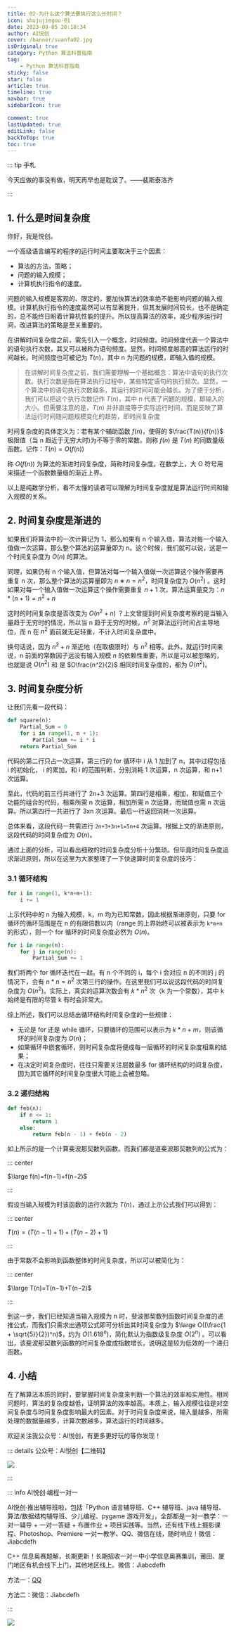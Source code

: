 ```yaml
---
title: 02-为什么这个算法要执行这么长时间？
icon: shujujiegou-01
date: 2023-08-05 20:18:34
author: AI悦创
cover: /banner/suanfa02.jpg
isOriginal: true
category: Python 算法科普指南
tag:
    - Python 算法科普指南
sticky: false
star: false
article: true
timeline: true
navbar: true
sidebarIcon: true

comment: true
lastUpdated: true
editLink: false
backToTop: true
toc: true
---
```


::: tip 手札

今天应做的事没有做，明天再早也是耽误了。——裴斯泰洛齐

:::

## 1. 什么是时间复杂度

你好，我是悦创。

一个高级语言编写的程序的运行时间主要取决于三个因素：

- 算法的方法，策略；
- 问题的输入规模；
- 计算机执行指令的速度。

问题的输入规模是客观的、限定的，要加快算法的效率绝不能影响问题的输入规模。计算机执行指令的速度虽然可以有显著提升，但其发展时间较长，也不是确定的，总不能终日盼着计算机性能的提升。所以提高算法的效率，减少程序运行时间，改进算法的策略是至关重要的。

在讲解时间复杂度之前，需先引入一个概念，时间频度。时间频度代表一个算法中的语句执行次数，其又可以被称为语句频度。显然，时间频度越高的算法运行的时间越长。时间频度也可被记为 $T(n)$，其中 n 为问题的规模，即输入值的规模。

> 在讲解时间复杂度之前，我们需要理解一个基础概念：算法中语句的执行次数。执行次数是指在算法执行过程中，某些特定语句的执行频次。显然，一个算法中的语句执行次数越多，其运行的时间可能会越长。为了便于分析，我们可以把这个执行次数记作 $T(n)$，其中 $n$ 代表了问题的规模，即输入的大小。但需要注意的是，$T(n)$ 并非直接等于实际运行时间，而是反映了算法运行时间随问题规模变化的趋势，即时间复杂度

时间复杂度的具体定义为：若有某个辅助函数 $f(n)$，使得的 $\frac{T(n)}{f(n)}$ 极限值（当 n 趋近于无穷大时)为不等于零的常数，则称 $f(n)$ 是 $T(n)$ 的同数量级函数。记作：$T(n)=O(f(n))$

称 $O(f(n))$ 为算法的渐进时间复杂度，简称时间复杂度。在数学上，大 O 符号用来描述一个函数数量级的渐近上界。

以上是纯数学分析，看不太懂的读者可以理解为时间复杂度就是算法运行时间和输入规模的关系。

## 2. 时间复杂度是渐进的

如果我们将算法中的一次计算记为 1，那么如果有 n 个输入值，算法对每一个输入值做一次运算，那么整个算法的运算量即为 n。这个时候，我们就可以说，这是一个时间复杂度为 $O(n)$ 的算法。

同理，如果仍有 n 个输入值，但算法对每一个输入值做一次运算这个操作需要再重复 n 次，那么整个算法的运算量即为 $n∗n=n^2$，时间复杂度为 $O(n^2)$ 。这时如果对每一个输入值做一次运算这个操作需要重复 $n+1$ 次，算法运算量变为：$n*(n+1)=n^2+n$

这时的时间复杂度是否改变为 $O(n^2+n)$ ？上文曾提到时间复杂度考察的是当输入量趋于无穷时的情况，所以当 n 趋于无穷的时候，$n^2$ 对算法运行时间占主导地位，而 n 在 $n^2$ 面前就无足轻重，不计入时间复杂度中。

换句话说，因为 $n^2+n$ 渐近地（在取极限时）与 $n^2$ 相等。此外，就运行时间来说，n 前面的常数因子远没有输入规模 $n$ 的依赖性重要，所以是可以被忽略的，也就是说 $O(n^2)$ 和 是 $O\frac{n^2}{2}$ 相同时间复杂度的，都为 $O(n^2)$。

## 3. 时间复杂度分析

让我们先看一段代码：

```python
def square(n):
    Partial_Sum = 0
    for i in range(1, n + 1):
        Partial_Sum += i * i
    return Partial_Sum
```

代码的第二行只占一次运算，第三行的 for 循环中 i 从 1 加到了 n，其中过程包括 i 的初始化， i 的累加，和 i 的范围判断，分别消耗 1 次运算，n 次运算，和 n+1 次运算。

至此，代码的前三行共进行了 2n+3 次运算。第四行是相乘，相加，和赋值三个功能的组合的代码，相乘所需 n 次运算，相加所需 n 次运算，而赋值也需 n 次运算。所以第四行一共进行了 3xn 次运算。最后一行返回消耗一次运算。

总体来看，这段代码一共需进行 `2n+3+3n+1=5n+4` 次运算。根据上文的渐进原则，这段代码的时间复杂度为 $O(n)$。

通过上面的分析，可以看出细致的时间复杂度分析十分繁琐。但毕竟时间复杂度追求渐进原则，所以在这里为大家整理了一下快速算时间复杂度的技巧：

### 3.1 循环结构

```python
for i in range(1, k*n+m+1):
    i += 1
```

上示代码中的 n 为输入规模，k，m 均为已知常数。因此根据渐进原则，只要 for 循环的循环范围是在 n 的有限倍数以内（range 的上界始终可以被表示为 `k*m+n` 的形式），则一个 for 循环的时间复杂度必然为 $O(n)$。

```python
for i in range(n):
    for j in range(n):
        Partial_Sum += 1
```

我们将两个 for 循环迭代在一起。有 n 个不同的 i，每个 i 会对应 n 的不同的 j 的情况下，会有 $n*n=n^2$ 次第三行的操作。在这里我们可以说这段代码的时间复杂度为 $O(n^2)$。实际上，真实的运算次数会有 $k*n^2$ 次（k 为一个常数），其中 k 始终是有限的尽管 k 有时会非常大。

综上所述，我们可以总结出循环结构时间复杂度的一些规律：

- 无论是 for 还是 while 循环，只要循环的范围可以表示为 $k*n+m$，则该循环的时间复杂度为 $O(n)$；
- 如果循环中嵌套循环，则时间复杂度将便成每一层循环的时间复杂度相乘的结果；
- 在决定时间复杂度时，往往只需要关注层数最多 for 循环结构的时间复杂度，因为其它循环的时间复杂度很大可能上会被忽略。

### 3.2 递归结构

```python
def feb(n):
    if n <= 1:
        return 1
    else:
        return feb(n - 1) + feb(n - 2)
```

如上所示的是一个计算斐波那契数列函数。而我们都是道斐波那契数列的公式为：

::: center

$\large f(n)=f(n−1)+f(n−2)$

:::

假设当输入规模为时该函数的运行次数为 $T(n)$，通过上示公式我们可以得到：

::: center

$T(n)=(T(n−1)+1)+(T(n−2)+1)$

:::

由于常数不会影响到函数整体的时间复杂度，所以可以被简化为：

::: center

$\large T(n)=T(n−1)+T(n−2)$

:::

到这一步，我们已经知道当输入规模为 n 时，斐波那契数列函数时间复杂度的递推公式，而我们只需求出通项公式即可分析出其时间复杂度为 $\large O((\frac{1 + \sqrt{5}}{2})^n)$，约为 $O(1.618^{n})$，简化默认为指数级复杂度 $O(2^{n})$ 。可以看出，该斐波那契数列函数的时间复杂度成指数增长，说明这是较为低效的一个递归函数。

## 4. 小结

在了解算法本质的同时，要掌握时间复杂度来判断一个算法的效率和实用性。相同问题时，算法的复杂度越低，证明算法的效率越高。本质上，输入规模往往是对空间复杂度与时间复杂度影响最大的因素。对于时间复杂度来说，输入量越多，所需处理的数据量越多，计算次数越多，算法运行的时间越多。







欢迎关注我公众号：AI悦创，有更多更好玩的等你发现！

::: details 公众号：AI悦创【二维码】

![](/gzh.jpg)

:::

::: info AI悦创·编程一对一

AI悦创·推出辅导班啦，包括「Python 语言辅导班、C++ 辅导班、java 辅导班、算法/数据结构辅导班、少儿编程、pygame 游戏开发」，全部都是一对一教学：一对一辅导 + 一对一答疑 + 布置作业 + 项目实践等。当然，还有线下线上摄影课程、Photoshop、Premiere 一对一教学、QQ、微信在线，随时响应！微信：Jiabcdefh

C++ 信息奥赛题解，长期更新！长期招收一对一中小学信息奥赛集训，莆田、厦门地区有机会线下上门，其他地区线上。微信：Jiabcdefh

方法一：[QQ](http://wpa.qq.com/msgrd?v=3&uin=1432803776&site=qq&menu=yes)

方法二：微信：Jiabcdefh

:::

![](/zsxq.jpg)

